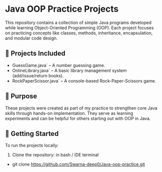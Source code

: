 # Java OOP Practice Projects

This repository contains a collection of simple Java programs developed while learning Object-Oriented Programming (OOP). Each project focuses on practicing concepts like classes, methods, inheritance, encapsulation,
and modular code design.

## 📁 Projects Included

- GuessGame.java` – A number guessing game.
- OnlineLibrary.java` – A basic library management system (add/issue/return books).
- RockPaperScissor.java` – A console-based Rock-Paper-Scissors game.

## 🧠 Purpose

These projects were created as part of my practice to strengthen core Java skills through hands-on implementation. They serve as learning experiments and can be helpful for others starting out with OOP in Java.

## 🚀 Getting Started

To run the projects locally:

1. Clone the repository: in bash / IDE terminal

- git clone https://github.com/Swarna-deep0/Java-oop-practice.git
